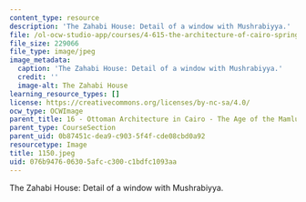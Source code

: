 ```yaml
---
content_type: resource
description: 'The Zahabi House: Detail of a window with Mushrabiyya.'
file: /ol-ocw-studio-app/courses/4-615-the-architecture-of-cairo-spring-2002/076b947606305afcc300c1bdfc1093aa_1150.jpeg
file_size: 229066
file_type: image/jpeg
image_metadata:
  caption: 'The Zahabi House: Detail of a window with Mushrabiyya.'
  credit: ''
  image-alt: The Zahabi House
learning_resource_types: []
license: https://creativecommons.org/licenses/by-nc-sa/4.0/
ocw_type: OCWImage
parent_title: 16 - Ottoman Architecture in Cairo - The Age of the Mamluk Beys
parent_type: CourseSection
parent_uid: 0b87451c-dea9-c903-5f4f-cde08cbd0a92
resourcetype: Image
title: 1150.jpeg
uid: 076b9476-0630-5afc-c300-c1bdfc1093aa
---
```

The Zahabi House: Detail of a window with Mushrabiyya.